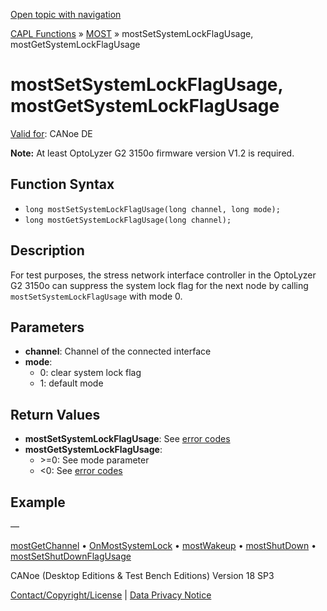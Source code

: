 [Open topic with navigation](../../../../../CANoeDEFamily.htm#Topics/CAPLFunctions/MOST/Functions/CAPLfunctionMOSTSetGetSystemLockFlagUsage.md)

[CAPL Functions](../../CAPLfunctions.md) » [MOST](../CAPLfunctionsMOSTOverview.md) » mostSetSystemLockFlagUsage, mostGetSystemLockFlagUsage

# mostSetSystemLockFlagUsage, mostGetSystemLockFlagUsage

[Valid for](../../../Shared/FeatureAvailability.md): CANoe DE

**Note:** At least OptoLyzer G2 3150o firmware version V1.2 is required.

## Function Syntax

- `long mostSetSystemLockFlagUsage(long channel, long mode);`
- `long mostGetSystemLockFlagUsage(long channel);`

## Description

For test purposes, the stress network interface controller in the OptoLyzer G2 3150o can suppress the system lock flag for the next node by calling `mostSetSystemLockFlagUsage` with mode 0.

## Parameters

- **channel**: Channel of the connected interface
- **mode**:
  - 0: clear system lock flag
  - 1: default mode

## Return Values

- **mostSetSystemLockFlagUsage**: See [error codes](../CAPLfunctionsMOSTErrorCodes.md)
- **mostGetSystemLockFlagUsage**:
  - \>=0: See mode parameter
  - \<0: See [error codes](../CAPLfunctionsMOSTErrorCodes.md)

## Example

—

[mostGetChannel](CAPLfunctionMOSTGetChannel.md) • [OnMostSystemLock](../EventProcedures/CAPLfunctionOnMOSTSystemLock.md) • [mostWakeup](CAPLfunctionMOSTWakeup.md) • [mostShutDown](CAPLfunctionMOSTShutDown.md) • [mostSetShutDownFlagUsage](CAPLfunctionMOSTSetGetShutDownFlagUsage.md)

CANoe (Desktop Editions & Test Bench Editions) Version 18 SP3

[Contact/Copyright/License](../../../Shared/ContactCopyrightLicense.md) | [Data Privacy Notice](https://www.vector.com/int/en/company/get-info/privacy-policy/)
